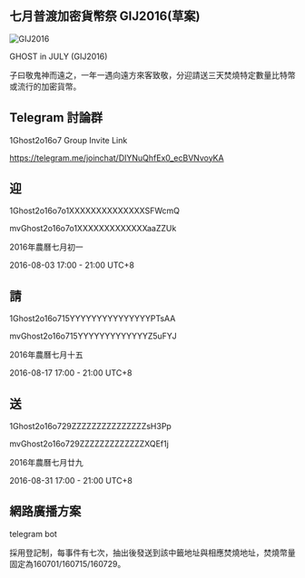 ## 七月普渡加密貨幣祭 GIJ2016(草案)

![GIJ2016](http://y12ji.com/p/gij2016/GhostInJuly2016.png)

GHOST in JULY (GIJ2016)

子曰敬鬼神而遠之，一年一遇向遠方來客致敬，分迎請送三天焚燒特定數量比特幣或流行的加密貨幣。

## Telegram 討論群

1Ghost2o16o7 Group Invite Link

https://telegram.me/joinchat/DIYNuQhfEx0_ecBVNvoyKA


## 迎

1Ghost2o16o7o1XXXXXXXXXXXXXXSFWcmQ

mvGhost2o16o7o1XXXXXXXXXXXXXaaZZUk

2016年農曆七月初一

2016-08-03 17:00 - 21:00 UTC+8

## 請

1Ghost2o16o715YYYYYYYYYYYYYYYPTsAA

mvGhost2o16o715YYYYYYYYYYYYYZ5uFYJ

2016年農曆七月十五

2016-08-17 17:00 - 21:00 UTC+8

## 送

1Ghost2o16o729ZZZZZZZZZZZZZZZsH3Pp

mvGhost2o16o729ZZZZZZZZZZZZZXQEf1j

2016年農曆七月廿九

2016-08-31 17:00 - 21:00 UTC+8

## 網路廣播方案

telegram bot

採用登記制，每事件有七次，抽出後發送到該中籤地址與相應焚燒地址，焚燒幣量固定為160701/160715/160729。
